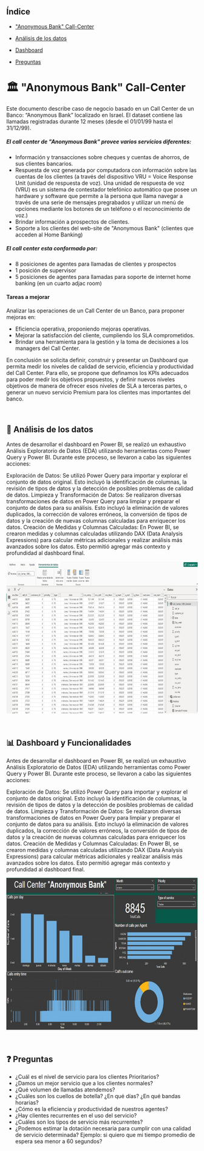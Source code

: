 ## Índice

* ["Anonymous Bank" Call-Center](#:classical_building:anonymous-bank-call-center)

* [Análisis de los datos](#:newspaper:análisis-de-los-datos)

* [Dashboard](#bar_chart-dashboard-y-funcionalidades)

* [Preguntas](#question-preguntas)


# :classical_building: "Anonymous Bank" Call-Center

Este documento describe caso de negocio basado en un Call Center de un Banco: “Anonymous Bank” localizado en Israel. El dataset contiene las llamadas registradas durante 12 meses (desde el 01/01/99 hasta el 31/12/99).

##### El call center de "Anonymous Bank" provee varios servicios diferentes:

* Información y transacciones sobre cheques y cuentas de ahorros, de sus clientes bancarios.
* Respuesta de voz generada por computadora con información sobre las cuentas de los clientes (a través del dispositivo VRU = Voice Response Unit (unidad de respuesta de voz). Una unidad de respuesta de voz (VRU) es un sistema de contestador telefónico automático que posee un hardware y software que permite a la persona que llama navegar a través de una serie de mensajes pregrabados y utilizar un menú de opciones mediante los botones de un teléfono o el reconocimiento de voz.)
* Brindar información a prospectos de clientes. 
* Soporte a los clientes del web-site de "Anonymous Bank" (clientes que acceden al Home Banking)

##### El call center esta conformado por:
* 8 posiciones de agentes para llamadas de clientes y prospectos
* 1 posición de supervisor
* 5 posiciones de agentes para llamadas para soporte de internet home banking (en un cuarto adjac room)

#### Tareas a mejorar
Analizar las operaciones de un Call Center de un Banco, para proponer mejoras en:

* Eficiencia operativa, proponiendo mejoras operativas.
* Mejorar la satisfacción del cliente, cumpliendo los SLA comprometidos.
* Brindar una herramienta para la gestión y la toma de decisiones a los managers del Call Center.
  
En conclusión se solicita definir, construir y presentar un Dashboard que permita medir los niveles de calidad de servicio, eficiencia y productividad del Call Center. Para ello, se propone que definamos los KPIs adecuados para poder medir los objetivos propuestos, y definir nuevos niveles objetivos de manera de ofrecer esos niveles de SLA a terceras partes, o generar un nuevo servicio Premium para los clientes mas importantes del banco.

<br>

## :newspaper: Análisis de los datos

Antes de desarrollar el dashboard en Power BI, se realizó un exhaustivo Análisis Exploratorio de Datos (EDA) utilizando herramientas como Power Query y Power BI. Durante este proceso, se llevaron a cabo las siguientes acciones:

Exploración de Datos: Se utilizó Power Query para importar y explorar el conjunto de datos original. Esto incluyó la identificación de columnas, la revisión de tipos de datos y la detección de posibles problemas de calidad de datos.
Limpieza y Transformación de Datos: Se realizaron diversas transformaciones de datos en Power Query para limpiar y preparar el conjunto de datos para su análisis. Esto incluyó la eliminación de valores duplicados, la corrección de valores erróneos, la conversión de tipos de datos y la creación de nuevas columnas calculadas para enriquecer los datos.
Creación de Medidas y Columnas Calculadas: En Power BI, se crearon medidas y columnas calculadas utilizando DAX (Data Analysis Expressions) para calcular métricas adicionales y realizar análisis más avanzados sobre los datos. Esto permitió agregar más contexto y profundidad al dashboard final.

<p align="center">
<img src="Call Center IMGS/EDA.jpg" alt="Imagen tablas en power bi" width="650" height="400">
</p>
<br>

## :bar_chart: Dashboard y Funcionalidades

Antes de desarrollar el dashboard en Power BI, se realizó un exhaustivo Análisis Exploratorio de Datos (EDA) utilizando herramientas como Power Query y Power BI. Durante este proceso, se llevaron a cabo las siguientes acciones:

Exploración de Datos: Se utilizó Power Query para importar y explorar el conjunto de datos original. Esto incluyó la identificación de columnas, la revisión de tipos de datos y la detección de posibles problemas de calidad de datos.
Limpieza y Transformación de Datos: Se realizaron diversas transformaciones de datos en Power Query para limpiar y preparar el conjunto de datos para su análisis. Esto incluyó la eliminación de valores duplicados, la corrección de valores erróneos, la conversión de tipos de datos y la creación de nuevas columnas calculadas para enriquecer los datos.
Creación de Medidas y Columnas Calculadas: En Power BI, se crearon medidas y columnas calculadas utilizando DAX (Data Analysis Expressions) para calcular métricas adicionales y realizar análisis más avanzados sobre los datos. Esto permitió agregar más contexto y profundidad al dashboard final.

<p align="center">
<img src="Call Center IMGS/DashB.jpg" alt="imagen dashboard completo" width="650" height="400">
</p>
<br>

## :question: Preguntas

* ¿Cuál es el nivel de servicio para los clientes Prioritarios? 
* ¿Damos un mejor servicio que a los clientes normales?
* ¿Qué volumen de llamadas atendemos? 
* ¿Cuáles son los cuellos de botella? ¿En qué días? ¿En qué bandas horarias?
* ¿Cómo es la eficiencia y productividad de nuestros agentes?
* ¿Hay clientes recurrentes en el uso del servicio?
* ¿Cuáles son los tipos de servicio más recurrentes?
* ¿Podemos estimar la dotación necesaria para cumplir con una calidad de servicio determinada?  Ejemplo: si quiero que mi tiempo promedio de espera sea menor a 60 segundos?


